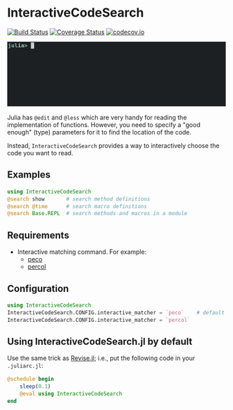 # InteractiveCodeSearch

[![Build Status][travis-img]][travis-url]
[![Coverage Status][coveralls-img]][coveralls-url]
[![codecov.io][codecov-img]][codecov-url]

![gif animation](search.gif "Searching code using @search")

Julia has `@edit` and `@less` which are very handy for reading the
implementation of functions.  However, you need to specify a "good
enough" (type) parameters for it to find the location of the code.

Instead, `InteractiveCodeSearch` provides a way to interactively
choose the code you want to read.


## Examples

```julia
using InteractiveCodeSearch
@search show       # search method definitions
@search @time      # search macro definitions
@search Base.REPL  # search methods and macros in a module
```


## Requirements

* Interactive matching command.  For example:
  * [peco](https://github.com/peco/peco)
  * [percol](https://github.com/mooz/percol)


## Configuration

```julia
using InteractiveCodeSearch
InteractiveCodeSearch.CONFIG.interactive_matcher = `peco`    # default
InteractiveCodeSearch.CONFIG.interactive_matcher = `percol`
```


## Using InteractiveCodeSearch.jl by default

Use the same trick as [Revise.jl](https://github.com/timholy/Revise.jl); i.e.,
put the following code in your `.juliarc.jl`:

```julia
@schedule begin
    sleep(0.1)
    @eval using InteractiveCodeSearch
end
```

[travis-img]: https://travis-ci.org/tkf/InteractiveCodeSearch.jl.svg?branch=master
[travis-url]: https://travis-ci.org/tkf/InteractiveCodeSearch.jl
[coveralls-img]: https://coveralls.io/repos/tkf/InteractiveCodeSearch.jl/badge.svg?branch=master&service=github
[coveralls-url]: https://coveralls.io/github/tkf/InteractiveCodeSearch.jl?branch=master
[codecov-img]: http://codecov.io/github/tkf/InteractiveCodeSearch.jl/coverage.svg?branch=master
[codecov-url]: http://codecov.io/github/tkf/InteractiveCodeSearch.jl?branch=master
